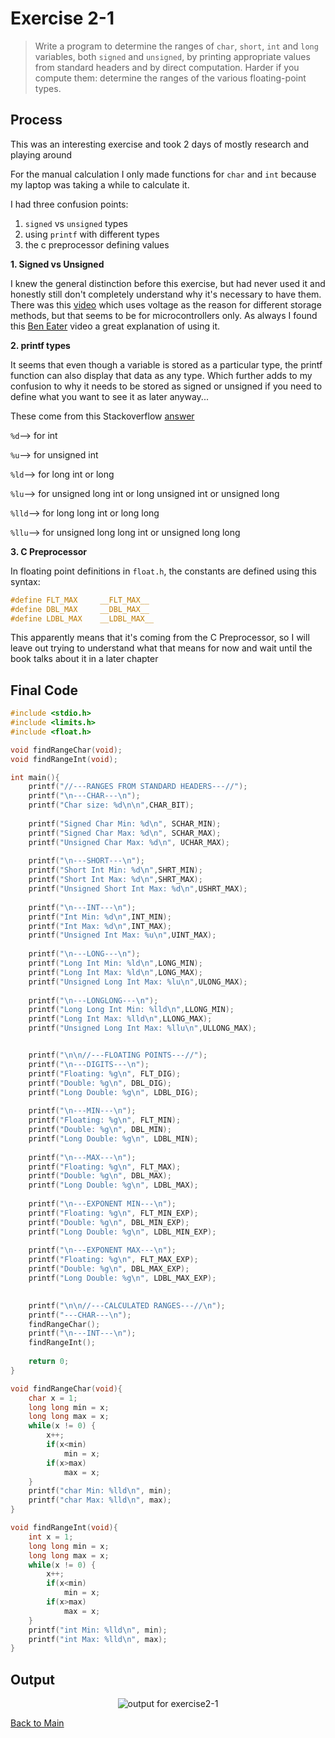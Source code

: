 # Exercise 2-1
> Write a program to determine the ranges of `char`, `short`, `int` and `long` variables,
> both `signed` and `unsigned`, by printing appropriate values from standard headers and 
> by direct computation. Harder if you compute them: determine the ranges of the various floating-point types.

## Process
This was an interesting exercise and took 2 days of mostly research and playing around

For the manual calculation I only made functions for `char` and `int` because my laptop was taking a while to calculate it.

I had three confusion points:
1. `signed` vs `unsigned` types
2. using `printf` with different types
3. the c preprocessor defining values

**1.  Signed vs Unsigned**

I knew the general distinction before this exercise, but had never used it and honestly still don't completely 
understand why it's necessary to have them. There was this [video](https://youtu.be/OyaZPEgM7bo) which uses voltage as the reason 
for different storage methods, but that seems to be for microcontrollers only. As always I found this 
[Ben Eater](https://www.youtube.com/watch?v=4qH4unVtJkE) video a great explanation of using it.

**2. printf types**

It seems that even though a variable is stored as a particular type, the printf function can also display that data as any type.
Which further adds to my confusion to why it needs to be stored as signed or unsigned if you need to define what you want to see it as later anyway...

These come from this Stackoverflow [answer](https://stackoverflow.com/questions/2844/how-do-you-format-an-unsigned-long-long-int-using-printf)

`%d`--> for int

`%u`--> for unsigned int

`%ld`--> for long int or long

`%lu`--> for unsigned long int or long unsigned int or unsigned long

`%lld`--> for long long int or long long

`%llu`--> for unsigned long long int or unsigned long long

**3. C Preprocessor**

In floating point definitions in `float.h`, the constants are defined using this syntax:
```c
#define FLT_MAX		__FLT_MAX__
#define DBL_MAX		__DBL_MAX__
#define LDBL_MAX	__LDBL_MAX__
```
This apparently means that it's coming from the C Preprocessor, so I will leave out trying to understand what that means
for now and wait until the book talks about it in a later chapter

## Final Code
```c
#include <stdio.h>
#include <limits.h>
#include <float.h>

void findRangeChar(void);
void findRangeInt(void);

int main(){
    printf("//---RANGES FROM STANDARD HEADERS---//");
    printf("\n---CHAR---\n");
    printf("Char size: %d\n\n",CHAR_BIT);
    
    printf("Signed Char Min: %d\n", SCHAR_MIN);
    printf("Signed Char Max: %d\n", SCHAR_MAX);
    printf("Unsigned Char Max: %d\n", UCHAR_MAX);
    
    printf("\n---SHORT---\n");
    printf("Short Int Min: %d\n",SHRT_MIN);
    printf("Short Int Max: %d\n",SHRT_MAX);
    printf("Unsigned Short Int Max: %d\n",USHRT_MAX);
    
    printf("\n---INT---\n");
    printf("Int Min: %d\n",INT_MIN);
    printf("Int Max: %d\n",INT_MAX);
    printf("Unsigned Int Max: %u\n",UINT_MAX);
    
    printf("\n---LONG---\n");
    printf("Long Int Min: %ld\n",LONG_MIN);
    printf("Long Int Max: %ld\n",LONG_MAX);
    printf("Unsigned Long Int Max: %lu\n",ULONG_MAX);
    
    printf("\n---LONGLONG---\n");
    printf("Long Long Int Min: %lld\n",LLONG_MIN);
    printf("Long Int Max: %lld\n",LLONG_MAX);
    printf("Unsigned Long Int Max: %llu\n",ULLONG_MAX);


    printf("\n\n//---FLOATING POINTS---//");
    printf("\n---DIGITS---\n");
    printf("Floating: %g\n", FLT_DIG);
    printf("Double: %g\n", DBL_DIG);
    printf("Long Double: %g\n", LDBL_DIG);
    
    printf("\n---MIN---\n");
    printf("Floating: %g\n", FLT_MIN);
    printf("Double: %g\n", DBL_MIN);
    printf("Long Double: %g\n", LDBL_MIN);
    
    printf("\n---MAX---\n");
    printf("Floating: %g\n", FLT_MAX);
    printf("Double: %g\n", DBL_MAX);
    printf("Long Double: %g\n", LDBL_MAX);
    
    printf("\n---EXPONENT MIN---\n");
    printf("Floating: %g\n", FLT_MIN_EXP);
    printf("Double: %g\n", DBL_MIN_EXP);
    printf("Long Double: %g\n", LDBL_MIN_EXP);
    
    printf("\n---EXPONENT MAX---\n");
    printf("Floating: %g\n", FLT_MAX_EXP);
    printf("Double: %g\n", DBL_MAX_EXP);
    printf("Long Double: %g\n", LDBL_MAX_EXP);
    

    printf("\n\n//---CALCULATED RANGES---//\n");
    printf("---CHAR---\n");
    findRangeChar();
    printf("\n---INT---\n");
    findRangeInt();
    
    return 0;
}

void findRangeChar(void){
    char x = 1;
    long long min = x;
    long long max = x;
    while(x != 0) {
        x++;
        if(x<min)
            min = x;
        if(x>max)
            max = x;
    }
    printf("char Min: %lld\n", min);
    printf("char Max: %lld\n", max);
}

void findRangeInt(void){
    int x = 1;
    long long min = x;
    long long max = x;
    while(x != 0) {
        x++;
        if(x<min)
            min = x;
        if(x>max)
            max = x;
    }
    printf("int Min: %lld\n", min);
    printf("int Max: %lld\n", max);
}
```

## Output
<p align="center">
    <image src="../assets/exercise2-1_output.jpg" alt="output for exercise2-1" />
</p>


[Back to Main](../readme.md)
